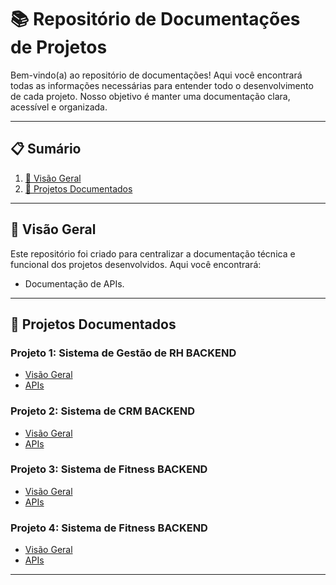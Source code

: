 # 📚 Repositório de Documentações de Projetos

Bem-vindo(a) ao repositório de documentações! Aqui você encontrará todas as informações necessárias para entender todo o desenvolvimento de cada projeto. Nosso objetivo é manter uma documentação clara, acessível e organizada.

---

## 📋 **Sumário**
1. [📖 Visão Geral](#-visão-geral)
2. [🚀 Projetos Documentados](#-projetos-documentados)

---

## 📖 **Visão Geral**

Este repositório foi criado para centralizar a documentação técnica e funcional dos projetos desenvolvidos. Aqui você encontrará:
- Documentação de APIs.



---


## 🚀 **Projetos Documentados**

### **Projeto 1: Sistema de Gestão de RH BACKEND**
- [Visão Geral](/Rh_Documentacoes/PROJETO_01_RH_backend.pdf)
- [APIs](https://github.com/grupo-02-turma-javascript-06/rh-backend)


### **Projeto 2: Sistema de CRM BACKEND**
- [Visão Geral](/CRM_Documentacoes/CRM_2Connect_backend.pdf)
- [APIs](https://github.com/grupo-02-turma-javascript-06/crm-backend.git)

### **Projeto 3: Sistema de Fitness BACKEND**
- [Visão Geral](/Fitness_Documentacoes/FITNESS_MOVE2FIT_backend.pdf)
- [APIs](https://github.com/grupo-02-turma-javascript-06/fitness-backend/)

### **Projeto 4: Sistema de Fitness BACKEND**
- [Visão Geral](/Rh_Front_Documentacoes/PROJETO_04_RH_frontend.pdf)
- [APIs](https://github.com/grupo-02-turma-javascript-06/rh-frontend/)

---

